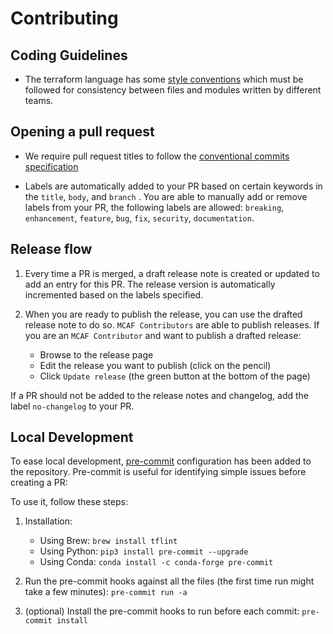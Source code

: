 # Contributing

## Coding Guidelines

- The terraform language has some [style conventions](https://developer.hashicorp.com/terraform/language/syntax/style) which must be followed for consistency between files and modules written by different teams.

## Opening a pull request

- We require pull request titles to follow the [conventional commits specification](https://www.conventionalcommits.org/en/v1.0.0/)

- Labels are automatically added to your PR based on certain keywords in the `title`, `body`, and `branch` . You are able to manually add or remove labels from your PR, the following labels are allowed: `breaking`, `enhancement`, `feature`, `bug`, `fix`, `security`, `documentation`.

## Release flow

1. Every time a PR is merged, a draft release note is created or updated to add an entry for this PR. The release version is automatically incremented based on the labels specified.

2. When you are ready to publish the release, you can use the drafted release note to do so. `MCAF Contributors` are able to publish releases. If you are an `MCAF Contributor` and want to publish a drafted release:
    - Browse to the release page
    - Edit the release you want to publish (click on the pencil)
    - Click `Update release` (the green button at the bottom of the page)

If a PR should not be added to the release notes and changelog, add the label `no-changelog` to your PR.

## Local Development

To ease local development, [pre-commit](https://pre-commit.com/) configuration has been added to the repository. Pre-commit is useful for identifying simple issues before creating a PR:

To use it, follow these steps:

1. Installation:
    - Using Brew: `brew install tflint`
    - Using Python: `pip3 install pre-commit --upgrade`
    - Using Conda: `conda install -c conda-forge pre-commit`

2. Run the pre-commit hooks against all the files (the first time run might take a few minutes):
`pre-commit run -a`

3. (optional) Install the pre-commit hooks to run before each commit:
`pre-commit install`
